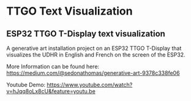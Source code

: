 # TTGO Text Visualization
## ESP32 TTGO T-Display text visualization

A generative art installation project on an ESP32 TTGO T-Display that visualizes the UDHR in English and French on the screen of the ESP32.

More Information can be found here: https://medium.com/@sedonathomas/generative-art-9378c338fe06

Youtube Demo: https://www.youtube.com/watch?v=hJqq8oLx8cU&feature=youtu.be
